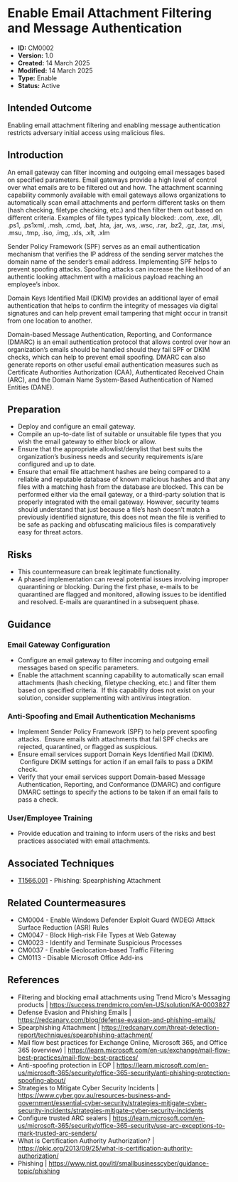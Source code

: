 # Enable Email Attachment Filtering and Message Authentication 

* **ID:** CM0002
* **Version:** 1.0
* **Created:** 14 March 2025
* **Modified:** 14 March 2025
* **Type:** Enable
* **Status:** Active

## Intended Outcome 

Enabling email attachment filtering and enabling message authentication restricts adversary initial access using malicious files. 

## Introduction 

An email gateway can filter incoming and outgoing email messages based on specified parameters. Email gateways provide a high level of control over what emails are to be filtered out and how. The attachment scanning capability commonly available with email gateways allows organizations to automatically scan email attachments and perform different tasks on them (hash checking, filetype checking, etc.) and then filter them out based on different criteria. Examples of file types typically blocked: .com, .exe, .dll, .ps1, .ps1xml, .msh, .cmd, .bat, .hta, .jar, .ws, .wsc, .rar, .bz2, .gz, .tar, .msi, .msu, .tmp, .iso, .img, .xls, .xlt, .xlm 

Sender Policy Framework (SPF) serves as an email authentication mechanism that verifies the IP address of the sending server matches the domain name of the sender’s email address. Implementing SPF helps to prevent spoofing attacks. Spoofing attacks can increase the likelihood of an authentic looking attachment with a malicious payload reaching an employee’s inbox. 

Domain Keys Identified Mail (DKIM) provides an additional layer of email authentication that helps to confirm the integrity of messages via digital signatures and can help prevent email tampering that might occur in transit from one location to another. 

Domain-based Message Authentication, Reporting, and Conformance (DMARC) is an email authentication protocol that allows control over how an organization’s emails should be handled should they fail SPF or DKIM checks, which can help to prevent email spoofing. DMARC can also generate reports on other useful email authentication measures such as Certificate Authorities Authorization (CAA), Authenticated Received Chain (ARC), and the Domain Name System-Based Authentication of Named Entities (DANE). 

## Preparation 

- Deploy and configure an email gateway. 
- Compile an up-to-date list of suitable or unsuitable file types that you wish the email gateway to either block or allow. 
- Ensure that the appropriate allowlist/denylist that best suits the organization’s business needs and security requirements is/are configured and up to date.
- Ensure that email file attachment hashes are being compared to a reliable and reputable database of known malicious hashes and that any files with a matching hash from the database are blocked. This can be performed either via the email gateway, or a third-party solution that is properly integrated with the email gateway. However, security teams should understand that just because a file’s hash doesn’t match a previously identified signature, this does not mean the file is verified to be safe as packing and obfuscating malicious files is comparatively easy for threat actors.

## Risks 

- This countermeasure can break legitimate functionality. 
- A phased implementation can reveal potential issues involving improper quarantining or blocking. During the first phase, e-mails to be quarantined are flagged and monitored, allowing issues to be identified and resolved. E-mails are quarantined in a subsequent phase. 

## Guidance 

### Email Gateway Configuration 

- Configure an email gateway to filter incoming and outgoing email messages based on specific parameters. 
- Enable the attachment scanning capability to automatically scan email attachments (hash checking, filetype checking, etc.) and filter them based on specified criteria.  If this capability does not exist on your solution, consider supplementing with antivirus integration. 

### Anti-Spoofing and Email Authentication Mechanisms 

- Implement Sender Policy Framework (SPF) to help prevent spoofing attacks.  Ensure emails with attachments that fail SPF checks are rejected, quarantined, or flagged as suspicious. 
- Ensure email services support Domain Keys Identified Mail (DKIM).  Configure DKIM settings for action if an email fails to pass a DKIM check.   
- Verify that your email services support Domain-based Message Authentication, Reporting, and Conformance (DMARC) and configure DMARC settings to specify the actions to be taken if an email fails to pass a check. 

### User/Employee Training 

- Provide education and training to inform users of the risks and best practices associated with email attachments. 

## Associated Techniques 

- [T1566.001](https://attack.mitre.org/techniques/T1566/001/) - Phishing: Spearphishing Attachment 

## Related Countermeasures 

- CM0004 - Enable Windows Defender Exploit Guard (WDEG) Attack Surface Reduction (ASR) Rules
- CM0047 - Block High-risk File Types at Web Gateway
- CM0023 - Identify and Terminate Suspicious Processes
- CM0037 - Enable Geolocation-based Traffic Filtering 
- CM0113 - Disable Microsoft Office Add-ins

## References 

- Filtering and blocking email attachments using Trend Micro's Messaging products | <https://success.trendmicro.com/en-US/solution/KA-0003827>
- Defense Evasion and Phishing Emails | <https://redcanary.com/blog/defense-evasion-and-phishing-emails/>
- Spearphishing Attachment | <https://redcanary.com/threat-detection-report/techniques/spearphishing-attachment/>
- Mail flow best practices for Exchange Online, Microsoft 365, and Office 365 (overview) | <https://learn.microsoft.com/en-us/exchange/mail-flow-best-practices/mail-flow-best-practices/>
- Anti-spoofing protection in EOP | <https://learn.microsoft.com/en-us/microsoft-365/security/office-365-security/anti-phishing-protection-spoofing-about/>
- Strategies to Mitigate Cyber Security Incidents | <https://www.cyber.gov.au/resources-business-and-government/essential-cyber-security/strategies-mitigate-cyber-security-incidents/strategies-mitigate-cyber-security-incidents>
- Configure trusted ARC sealers | <https://learn.microsoft.com/en-us/microsoft-365/security/office-365-security/use-arc-exceptions-to-mark-trusted-arc-senders/>
- What is Certification Authority Authorization? | <https://pkic.org/2013/09/25/what-is-certification-authority-authorization/>
- Phishing | <https://www.nist.gov/itl/smallbusinesscyber/guidance-topic/phishing>